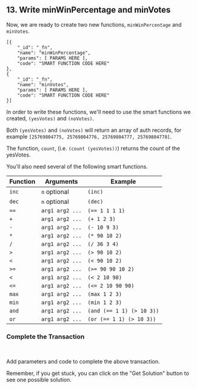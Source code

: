 ## 13. Write minWinPercentage and minVotes
Now, we are ready to create two new functions, `minWinPercentage` and `minVotes`. 

```
[{
    "_id": "_fn",
    "name": "minWinPercentage",
    "params": [ PARAMS HERE ],
    "code": "SMART FUNCTION CODE HERE"
},
{
    "_id": "_fn", 
    "name": "minVotes",
    "params": [ PARAMS HERE ],
    "code": "SMART FUNCTION CODE HERE"
}]
```

In order to write these functions, we'll need to use the smart functions we created, `(yesVotes)` and `(noVotes)`. 

Both `(yesVotes)` and `(noVotes)` will return an array of auth records, for example `[25769804775, 25769804776, 25769804777, 25769804778]`.

The function, `count`, (i.e. `(count (yesVotes))`) returns the count of the yesVotes. 

You'll also need several of the following smart functions.

Function | Arguments | Example 
-- | -- | -- 
`inc` | `n` optional | `(inc)` 
`dec` | `n` optional | `(dec)` 
`==` | `arg1 arg2 ...` |`(== 1 1 1 1)` 
`+` | `arg1 arg2 ...` | `(+ 1 2 3)`
`-` | `arg1 arg2 ...` | `(- 10 9 3)` 
`*` | `arg1 arg2 ...` | `(* 90 10 2)`
`/` | `arg1 arg2 ...` | `(/ 36 3 4)` 
`>` | `arg1 arg2 ...` | `(> 90 10 2)` 
`<` | `arg1 arg2 ...` | `(< 90 10 2)` 
`>=` | `arg1 arg2 ...` | `(>= 90 90 10 2)` 
`<` | `arg1 arg2 ...` | `(< 2 10 90)` 
`<=` | `arg1 arg2 ...` | `(<= 2 10 90 90)` 
`max` | `arg1 arg2 ...` |  `(max 1 2 3)`
`min` | `arg1 arg2 ...` |  `(min 1 2 3)`
`and` | `arg1 arg2 ...` | `(and (== 1 1) (> 10 3))`
`or` | `arg1 arg2 ...` | `(or (== 1 1) (> 10 3))`

<div class="challenge">
<h3>Complete the Transaction</h3>
<br/>
<p>Add parameters and code to complete the above transaction.</p>
<p>Remember, if you get stuck, you can click on the "Get Solution" button to see one possible solution.</p>
</div>
<br/>
<br/>
